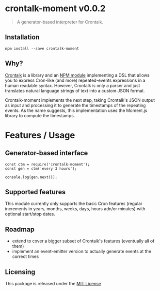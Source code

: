 # crontalk-moment v0.0.2
> A generator-based interpreter for Crontalk.



## Installation

	npm install --save crontalk-moment


## Why?

[Crontalk](https://github.com/lud77/cront-talk) is a library and an [NPM module](https://npmjs.com/package/crontalk) implementing a DSL that allows you to express Cron-like (and more) repeated-events expressions in a human readable syntax.
However, Crontalk is only a parser and just translates natural language strings of text into a custom JSON format.

Crontalk-moment implements the next step, taking Crontalk's JSON output as input and processing it to generate the timestamps of the repeating events.
As the name suggests, this implementation uses the Moment.js library to compute the timestamps.


# Features / Usage

## Generator-based interface

    const ctm = require('crontalk-moment');
	const gen = ctm('every 3 hours');

	console.log(gen.next());

## Supported features

This module currently only supports the basic Cron features (regular increments in years, months, weeks, days, hours adn/or minutes) with optional start/stop dates.








## Roadmap

- extend to cover a bigger subset of Crontalk's features (eventually all of them)
- implement an event-emitter version to actually generate events at the correct times




## Licensing

This package is released under the [MIT License](https://opensource.org/licenses/MIT)

